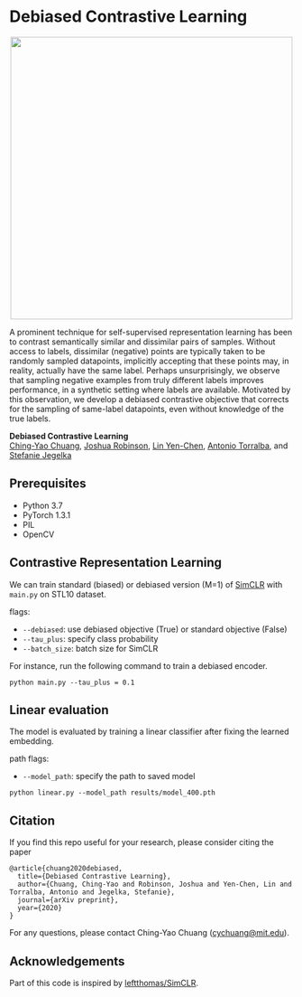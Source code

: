 # Debiased Contrastive Learning

<p align='center'>
<img src='https://github.com/chingyaoc/DCL/blob/master/misc/fig1.png?raw=true' width='500'/>
</p>

A prominent technique for self-supervised representation learning has been to contrast semantically similar and dissimilar pairs of samples. Without access to labels, dissimilar (negative) points are typically taken to be randomly sampled datapoints, implicitly accepting that these points may, in reality, actually have the same label. Perhaps unsurprisingly, we observe that sampling negative examples from truly different labels improves performance, in a synthetic setting where labels are available. Motivated by this observation, we develop a debiased contrastive objective that corrects for the sampling of same-label datapoints, even without knowledge of the true labels.


**Debiased Contrastive Learning**
<br/>
[Ching-Yao Chuang](https://chingyaoc.github.io/), 
[Joshua Robinson](https://joshrobinson.mit.edu/), 
[Lin Yen-Chen](https://yenchenlin.me/),
[Antonio Torralba](http://web.mit.edu/torralba/www/), and
[Stefanie Jegelka](https://people.csail.mit.edu/stefje/)
<br/>


## Prerequisites
- Python 3.7 
- PyTorch 1.3.1
- PIL
- OpenCV

## Contrastive Representation Learning
We can train standard (biased) or debiased version (M=1) of [SimCLR](https://arxiv.org/abs/2002.05709) with `main.py` on STL10 dataset.

flags:
  - `--debiased`: use debiased objective (True) or standard objective (False)
  - `--tau_plus`: specify class probability
  - `--batch_size`: batch size for SimCLR

For instance, run the following command to train a debiased encoder.
```
python main.py --tau_plus = 0.1
```

## Linear evaluation
The model is evaluated by training a linear classifier after fixing the learned embedding.

path flags:
  - `--model_path`: specify the path to saved model
```
python linear.py --model_path results/model_400.pth
```

## Citation

If you find this repo useful for your research, please consider citing the paper

```
@article{chuang2020debiased,
  title={Debiased Contrastive Learning},
  author={Chuang, Ching-Yao and Robinson, Joshua and Yen-Chen, Lin and Torralba, Antonio and Jegelka, Stefanie},
  journal={arXiv preprint},
  year={2020}
}
```
For any questions, please contact Ching-Yao Chuang (cychuang@mit.edu).

## Acknowledgements

Part of this code is inspired by [leftthomas/SimCLR](https://github.com/leftthomas/SimCLR).
